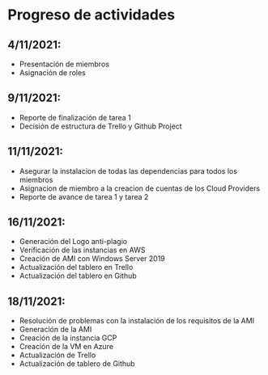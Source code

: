 # Progreso de actividades

## 4/11/2021:

- Presentación de miembros
- Asignación de roles

## 9/11/2021:

- Reporte de finalización de tarea 1
- Decisión de estructura de Trello y Github Project

## 11/11/2021:

- Asegurar la instalacion de todas las dependencias para todos los miembros
- Asignacion de miembro a la creacion de cuentas de los Cloud Providers
- Reporte de avance de tarea 1 y tarea 2

## 16/11/2021:

- Generación del Logo anti-plagio
- Verificación de las instancias en AWS
- Creación de AMI con Windows Server 2019
- Actualización del tablero en Trello
- Actualización del tablero en Github

## 18/11/2021:

- Resolución de problemas con la instalación de los requisitos de la AMI
- Generación de la AMI
- Creación de la instancia GCP
- Creación de la VM en Azure
- Actualización de Trello
- Actualización de tablero de Github
